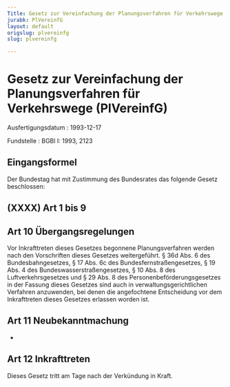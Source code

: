 ```yaml
---
Title: Gesetz zur Vereinfachung der Planungsverfahren für Verkehrswege
jurabk: PlVereinfG
layout: default
origslug: plvereinfg
slug: plvereinfg

---
```


# Gesetz zur Vereinfachung der Planungsverfahren für Verkehrswege (PlVereinfG)

Ausfertigungsdatum
:   1993-12-17

Fundstelle
:   BGBl I: 1993, 2123

## Eingangsformel

Der Bundestag hat mit Zustimmung des Bundesrates das folgende Gesetz
beschlossen:

## (XXXX) Art 1 bis 9

## Art 10 Übergangsregelungen

Vor Inkrafttreten dieses Gesetzes begonnene Planungsverfahren werden
nach den Vorschriften dieses Gesetzes weitergeführt. § 36d Abs. 6 des
Bundesbahngesetzes, § 17 Abs. 6c des Bundesfernstraßengesetzes, § 19
Abs. 4 des Bundeswasserstraßengesetzes, § 10 Abs. 8 des
Luftverkehrsgesetzes und § 29 Abs. 8 des Personenbeförderungsgesetzes
in der Fassung dieses Gesetzes sind auch in verwaltungsgerichtlichen
Verfahren anzuwenden, bei denen die angefochtene Entscheidung vor dem
Inkrafttreten dieses Gesetzes erlassen worden ist.

## Art 11 Neubekanntmachung

-

## Art 12 Inkrafttreten

Dieses Gesetz tritt am Tage nach der Verkündung in Kraft.

